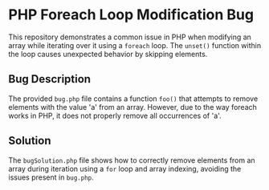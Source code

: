 # PHP Foreach Loop Modification Bug
This repository demonstrates a common issue in PHP when modifying an array while iterating over it using a `foreach` loop.  The `unset()` function within the loop causes unexpected behavior by skipping elements.

## Bug Description
The provided `bug.php` file contains a function `foo()` that attempts to remove elements with the value 'a' from an array.  However, due to the way foreach works in PHP, it does not properly remove all occurrences of 'a'.

## Solution
The `bugSolution.php` file shows how to correctly remove elements from an array during iteration using a `for` loop and array indexing, avoiding the issues present in `bug.php`.